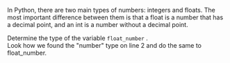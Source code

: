 In Python, there are two main types of numbers: integers and floats. The most important difference between them is that a float is a number that has a decimal point, and an int is a number without a decimal point.  
  
Determine the type of the variable `float_number` .  
Look how we found the "number" type on line 2 and do the same to float\_number.
